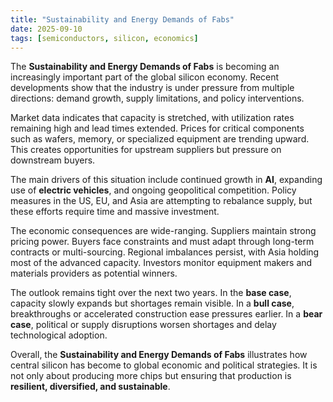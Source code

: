 ```yaml
---
title: "Sustainability and Energy Demands of Fabs"
date: 2025-09-10
tags: [semiconductors, silicon, economics]
---
```


The **Sustainability and Energy Demands of Fabs** is becoming an increasingly important part of the global silicon economy. Recent developments show that the industry is under pressure from multiple directions: demand growth, supply limitations, and policy interventions.

Market data indicates that capacity is stretched, with utilization rates remaining high and lead times extended. Prices for critical components such as wafers, memory, or specialized equipment are trending upward. This creates opportunities for upstream suppliers but pressure on downstream buyers.

The main drivers of this situation include continued growth in **AI**, expanding use of **electric vehicles**, and ongoing geopolitical competition. Policy measures in the US, EU, and Asia are attempting to rebalance supply, but these efforts require time and massive investment.

The economic consequences are wide-ranging. Suppliers maintain strong pricing power. Buyers face constraints and must adapt through long-term contracts or multi-sourcing. Regional imbalances persist, with Asia holding most of the advanced capacity. Investors monitor equipment makers and materials providers as potential winners.

The outlook remains tight over the next two years. In the **base case**, capacity slowly expands but shortages remain visible. In a **bull case**, breakthroughs or accelerated construction ease pressures earlier. In a **bear case**, political or supply disruptions worsen shortages and delay technological adoption.

Overall, the **Sustainability and Energy Demands of Fabs** illustrates how central silicon has become to global economic and political strategies. It is not only about producing more chips but ensuring that production is **resilient, diversified, and sustainable**.
